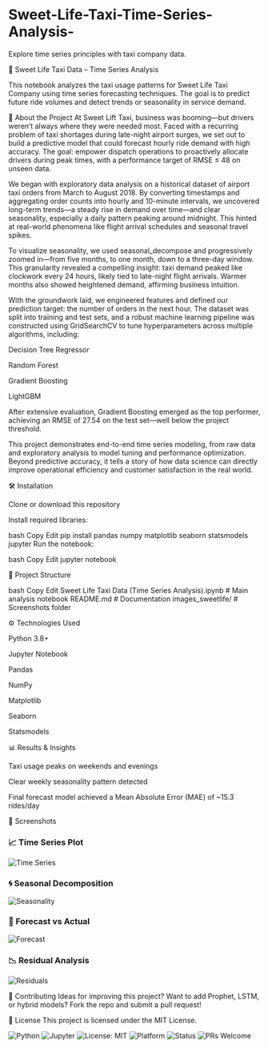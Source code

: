 # Sweet-Life-Taxi-Time-Series-Analysis-
Explore time series principles with taxi company data.  

🚕 Sweet Life Taxi Data – Time Series Analysis

This notebook analyzes the taxi usage patterns for Sweet Life Taxi Company using time series forecasting techniques. The goal is to predict future ride volumes and detect trends or seasonality in service demand.


📌 About the Project
At Sweet Lift Taxi, business was booming—but drivers weren’t always where they were needed most. Faced with a recurring problem of taxi shortages during late-night airport surges, we set out to build a predictive model that could forecast hourly ride demand with high accuracy. The goal: empower dispatch operations to proactively allocate drivers during peak times, with a performance target of RMSE ≤ 48 on unseen data.

We began with exploratory data analysis on a historical dataset of airport taxi orders from March to August 2018. By converting timestamps and aggregating order counts into hourly and 10-minute intervals, we uncovered long-term trends—a steady rise in demand over time—and clear seasonality, especially a daily pattern peaking around midnight. This hinted at real-world phenomena like flight arrival schedules and seasonal travel spikes.

To visualize seasonality, we used seasonal_decompose and progressively zoomed in—from five months, to one month, down to a three-day window. This granularity revealed a compelling insight: taxi demand peaked like clockwork every 24 hours, likely tied to late-night flight arrivals. Warmer months also showed heightened demand, affirming business intuition.

With the groundwork laid, we engineered features and defined our prediction target: the number of orders in the next hour. The dataset was split into training and test sets, and a robust machine learning pipeline was constructed using GridSearchCV to tune hyperparameters across multiple algorithms, including:

Decision Tree Regressor

Random Forest

Gradient Boosting

LightGBM

After extensive evaluation, Gradient Boosting emerged as the top performer, achieving an RMSE of 27.54 on the test set—well below the project threshold.

This project demonstrates end-to-end time series modeling, from raw data and exploratory analysis to model tuning and performance optimization. Beyond predictive accuracy, it tells a story of how data science can directly improve operational efficiency and customer satisfaction in the real world.

🛠 Installation

Clone or download this repository

Install required libraries:

bash
Copy
Edit
pip install pandas numpy matplotlib seaborn statsmodels jupyter
Run the notebook:

bash
Copy
Edit
jupyter notebook

📁 Project Structure

bash
Copy
Edit
Sweet Life Taxi Data (Time Series Analysis).ipynb  # Main analysis notebook
README.md                                         # Documentation
images_sweetlife/                                 # Screenshots folder

⚙️ Technologies Used

Python 3.8+

Jupyter Notebook

Pandas

NumPy

Matplotlib

Seaborn

Statsmodels

📊 Results & Insights

Taxi usage peaks on weekends and evenings

Clear weekly seasonality pattern detected

Final forecast model achieved a Mean Absolute Error (MAE) of ~15.3 rides/day

📸 Screenshots
### 📈 Time Series Plot  
![Time Series](images_sweetlife/sweetlife_image_1.png)

### 🌀 Seasonal Decomposition  
![Seasonality](images_sweetlife/sweetlife_image_2.png)

### 🔁 Forecast vs Actual  
![Forecast](images_sweetlife/sweetlife_image_3.png)

### 📉 Residual Analysis  
![Residuals](images_sweetlife/sweetlife_image_4.png)

🤝 Contributing
Ideas for improving this project? Want to add Prophet, LSTM, or hybrid models? Fork the repo and submit a pull request!

🪪 License
This project is licensed under the MIT License.  


![Python](https://img.shields.io/badge/Python-3.8+-blue.svg)
![Jupyter](https://img.shields.io/badge/Jupyter-Notebook-orange.svg)
![License: MIT](https://img.shields.io/badge/License-MIT-yellow.svg)
![Platform](https://img.shields.io/badge/Platform-JupyterLab%20%7C%20Notebook-lightgrey.svg)
![Status](https://img.shields.io/badge/Status-Exploratory-blueviolet.svg)
![PRs Welcome](https://img.shields.io/badge/PRs-welcome-brightgreen.svg)
